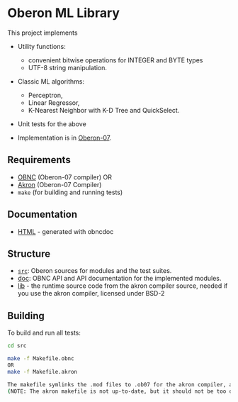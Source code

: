 # Oberon ML Library

This project implements

- Utility functions: 
   - convenient bitwise operations for INTEGER and BYTE types
   - UTF-8 string manipulation.
- Classic ML algorithms: 
   - Perceptron, 
   - Linear Regressor,
   - K-Nearest Neighbor with K-D Tree and QuickSelect.
- Unit tests for the above

- Implementation is in [Oberon-07](https://en.wikipedia.org/wiki/Oberon_(programming_language)). 

## Requirements

- [OBNC](https://miasap.se/obnc/) (Oberon-07 compiler) OR
- [Akron](https://github.com/AntKrotov/oberon-07-compiler) (Oberon-07 Compiler)
- `make` (for building and running tests)

## Documentation
 - [HTML](https://erno-szabados.github.io/oberon-ml/) - generated with obncdoc

## Structure

- [`src`](src/): Oberon sources for modules and the test suites.
- [doc](doc/): OBNC API and API documentation for the implemented modules.
- [lib](src/lib) - the runtime source code from the akron compiler source, needed if you use the akron compiler, licensed under BSD-2

## Building

To build and run all tests:

```sh
cd src

make -f Makefile.obnc
OR
make -f Makefile.akron

The makefile symlinks the .mod files to .ob07 for the akron compiler, as it accepts this extension only. 
(NOTE: The akron makefile is not up-to-date, but it should not be too difficult to adapt the changes).
```

